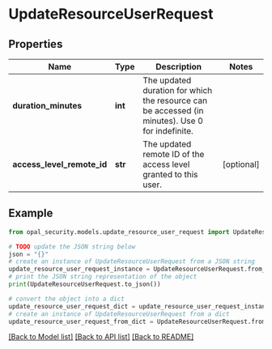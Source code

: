 # UpdateResourceUserRequest


## Properties

Name | Type | Description | Notes
------------ | ------------- | ------------- | -------------
**duration_minutes** | **int** | The updated duration for which the resource can be accessed (in minutes). Use 0 for indefinite. | 
**access_level_remote_id** | **str** | The updated remote ID of the access level granted to this user. | [optional] 

## Example

```python
from opal_security.models.update_resource_user_request import UpdateResourceUserRequest

# TODO update the JSON string below
json = "{}"
# create an instance of UpdateResourceUserRequest from a JSON string
update_resource_user_request_instance = UpdateResourceUserRequest.from_json(json)
# print the JSON string representation of the object
print(UpdateResourceUserRequest.to_json())

# convert the object into a dict
update_resource_user_request_dict = update_resource_user_request_instance.to_dict()
# create an instance of UpdateResourceUserRequest from a dict
update_resource_user_request_from_dict = UpdateResourceUserRequest.from_dict(update_resource_user_request_dict)
```
[[Back to Model list]](../README.md#documentation-for-models) [[Back to API list]](../README.md#documentation-for-api-endpoints) [[Back to README]](../README.md)


